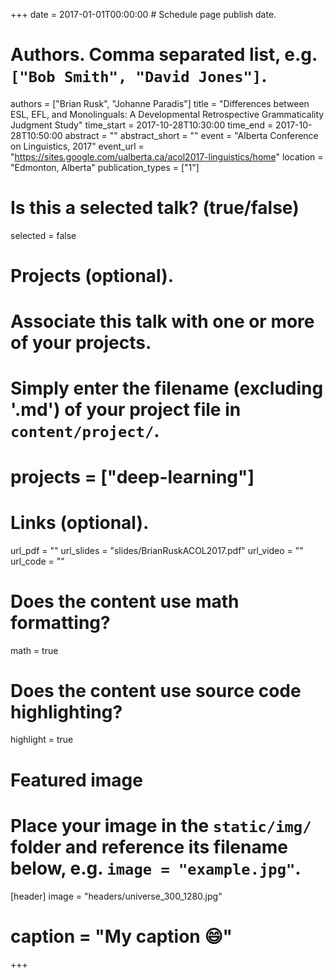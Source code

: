 +++
date = 2017-01-01T00:00:00  # Schedule page publish date.

# Authors. Comma separated list, e.g. `["Bob Smith", "David Jones"]`.
authors = ["Brian Rusk", "Johanne Paradis"]
title = "Differences between ESL, EFL, and Monolinguals: A Developmental Retrospective Grammaticality Judgment Study"
time_start = 2017-10-28T10:30:00
time_end = 2017-10-28T10:50:00
abstract = ""
abstract_short = ""
event = "Alberta Conference on Linguistics, 2017"
event_url = "https://sites.google.com/ualberta.ca/acol2017-linguistics/home"
location = "Edmonton, Alberta"
publication_types = ["1"]

# Is this a selected talk? (true/false)
selected = false

# Projects (optional).
#   Associate this talk with one or more of your projects.
#   Simply enter the filename (excluding '.md') of your project file in `content/project/`.
# projects = ["deep-learning"]

# Links (optional).
url_pdf = ""
url_slides = "slides/BrianRuskACOL2017.pdf"
url_video = ""
url_code = ""

# Does the content use math formatting?
math = true

# Does the content use source code highlighting?
highlight = true

# Featured image
# Place your image in the `static/img/` folder and reference its filename below, e.g. `image = "example.jpg"`.
[header]
image = "headers/universe_300_1280.jpg"
# caption = "My caption :smile:"

+++

